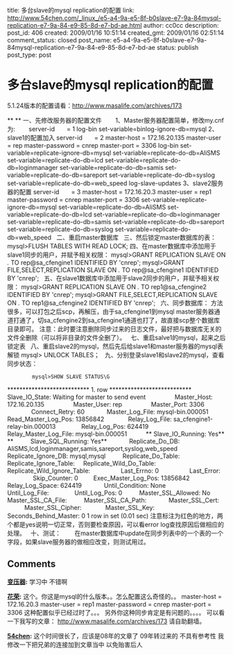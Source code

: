 title: 多台slave的mysql replication的配置
link: http://www.54chen.com/_linux_/e5-a4-9a-e5-8f-b0slave-e7-9a-84mysql-replication-e7-9a-84-e9-85-8d-e7-bd-ae.html
author: cc0cc
description: 
post_id: 406
created: 2009/01/16 10:51:14
created_gmt: 2009/01/16 02:51:14
comment_status: closed
post_name: e5-a4-9a-e5-8f-b0slave-e7-9a-84mysql-replication-e7-9a-84-e9-85-8d-e7-bd-ae
status: publish
post_type: post

# 多台slave的mysql replication的配置

5.1.24版本的配置请看：http://www.masalife.com/archives/173 

** ** 一、先修改服务器的配置文件        1、Master服务器配置简单，修改my.cnf为:        server-id       = 1 log-bin set-variable=binlog-ignore-db=mysql 2、slave1的配置加入 server-id       = 2 master-host = 172.16.20.135 master-user = rep master-password = cnrep master-port = 3306 log-bin set-variable=replicate-ignore-db=mysql set-variable=replicate-do-db=AliSMS set-variable=replicate-do-db=lcd set-variable=replicate-do-db=loginmanager set-variable=replicate-do-db=samis set-variable=replicate-do-db=sareport set-variable=replicate-do-db=syslog set-variable=replicate-do-db=web_speed log-slave-updates 3、slave2服务器的配置 server-id       = 3 master-host = 172.16.20.3 master-user = rep1 master-password = cnrep master-port = 3306 set-variable=replicate-ignore-db=mysql set-variable=replicate-do-db=AliSMS set-variable=replicate-do-db=lcd set-variable=replicate-do-db=loginmanager set-variable=replicate-do-db=samis set-variable=replicate-do-db=sareport set-variable=replicate-do-db=syslog set-variable=replicate-do-db=web_speed   二、重启master数据库   三、然后锁定master数据库的表： mysql>FLUSH TABLES WITH READ LOCK; 四、在master数据库中添加用于slave1同步的用户，并赋予相关权限： mysql>GRANT REPLICATION SLAVE ON *.* TO rep@sa_cfengine1 IDENTIFIED BY 'cnrep'; mysql>GRANT FILE,SELECT,REPLICATION SLAVE ON *.* TO rep@sa_cfengine1 IDENTIFIED BY 'cnrep';   五、在slave1数据库中添加用于slave2同步的用户，并赋予相关权限： mysql>GRANT REPLICATION SLAVE ON *.* TO rep1@sa_cfengine2 IDENTIFIED BY 'cnrep'; mysql>GRANT FILE,SELECT,REPLICATION SLAVE ON *.* TO rep1@sa_cfengine2 IDENTIFIED BY 'cnrep';   六、同步数据库： 方法很多，可以打包之后scp，再解压，由于sa_cfengine1到mysql master服务器通道打通了，切sa_cfengine2到sa_cfengine1通道也打了，故直接scp整个数据库目录即可。 注意：此时要注意删除同步过来的日志文件，最好把与数据库无关的文件全删除（可以将非目录的文件全删了）。   七、重启salve1的mysql，起来之后锁定表   八、重启slave2的mysql，然后先后给slave1和master服务器的mysql表解锁 mysql> UNLOCK TABLES；   九、分别登录slave1和slave2的mysql，查看同步状态： 
    
    
            mysql>SHOW SLAVE STATUS\G

*************************** 1. row ***************************              Slave_IO_State: Waiting for master to send event                 Master_Host: 172.16.20.135                 Master_User: rep                 Master_Port: 3306               Connect_Retry: 60             Master_Log_File: mysql-bin.000051         Read_Master_Log_Pos: 13856842              Relay_Log_File: sa_cfengine1-relay-bin.000013               Relay_Log_Pos: 624419       Relay_Master_Log_File: mysql-bin.000051           ** Slave_IO_Running: Yes** **          Slave_SQL_Running: Yes**             Replicate_Do_DB: AliSMS,lcd,loginmanager,samis,sareport,syslog,web_speed         Replicate_Ignore_DB: mysql,mysql          Replicate_Do_Table:      Replicate_Ignore_Table:     Replicate_Wild_Do_Table: Replicate_Wild_Ignore_Table:                  Last_Errno: 0                  Last_Error:                Skip_Counter: 0         Exec_Master_Log_Pos: 13856842             Relay_Log_Space: 624419             Until_Condition: None              Until_Log_File:               Until_Log_Pos: 0          Master_SSL_Allowed: No          Master_SSL_CA_File:          Master_SSL_CA_Path:             Master_SSL_Cert:           Master_SSL_Cipher:              Master_SSL_Key:       Seconds_Behind_Master: 0 1 row in set (0.01 sec) 注意标注为红色的地方，两个都是yes说明一切正常，否则要检查原因，可以看error log查找原因后做相应的处理。   十、测试：        在master数据库中update在同步列表中的一个表的一个字段，如果slave服务器的做相应改变，则测试用过。

## Comments

**[变压器](#140 "2009-01-16 20:52:14"):** 学习中 不错啊

**[花荣](#12488 "2010-07-07 10:16:42"):** 这个。你这是mysql的什么版本。。怎么配置这么奇怪的。。 master-host = 172.16.20.3 master-user = rep1 master-password = cnrep master-port = 3306 这种配置似乎已经过时了。。。 另外你这种同步肯定是有问题的。。。。 可以看一下我写的文章： http://www.masalife.com/archives/173 请自助翻墙。

**[54chen](#12489 "2010-07-07 12:18:49"):** 这个时间很长了，应该是08年的文章了 09年转过来的 不具有参考性 我修改一下把兄弟的连接加到文章当中 以免贻害后人

